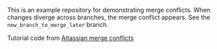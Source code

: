 This is an example repository for demonstrating merge conflicts. When
changes diverge across branches, the merge conflict appears.
See the `new_branch_to_merge_later` branch.

Tutorial code from [Altassian merge conflicts](https://www.atlassian.com/git/tutorials/using-branches/merge-conflicts)
